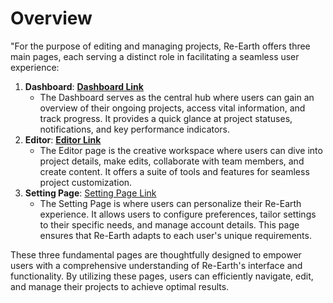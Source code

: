 # Overview

"For the purpose of editing and managing projects, Re-Earth offers three main pages, each serving a distinct role in facilitating a seamless user experience:

1. **Dashboard**: **[Dashboard Link](Dashboard%20e1d3557aed1749e491c3bb8b8ddc1d48.md](https://github.com/CS-eukarya/User-Manual-English-/blob/038f72c2f76a8822827d8e3618433be7885fce55/Dashboard.md))**
    - The Dashboard serves as the central hub where users can gain an overview of their ongoing projects, access vital information, and track progress. It provides a quick glance at project statuses, notifications, and key performance indicators.
2. **Editor**: **[Editor Link](Editor%20df1532479d364ec48165660794f8d1e2.md)**
    - The Editor page is the creative workspace where users can dive into project details, make edits, collaborate with team members, and create content. It offers a suite of tools and features for seamless project customization.
3. **Setting Page**: [Setting Page Link](Setting%20Page%204c749b78cc2642ebb2c57ae3481d48c3.md)
    - The Setting Page is where users can personalize their Re-Earth experience. It allows users to configure preferences, tailor settings to their specific needs, and manage account details. This page ensures that Re-Earth adapts to each user's unique requirements.
    

These three fundamental pages are thoughtfully designed to empower users with a comprehensive understanding of Re-Earth's interface and functionality. By utilizing these pages, users can efficiently navigate, edit, and manage their projects to achieve optimal results.
    
